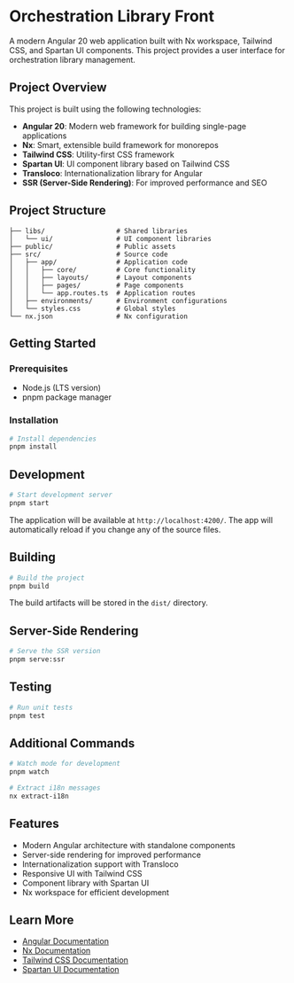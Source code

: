 # Orchestration Library Front

A modern Angular 20 web application built with Nx workspace, Tailwind CSS, and Spartan UI components. This project provides a user interface for orchestration library management.

## Project Overview

This project is built using the following technologies:

- **Angular 20**: Modern web framework for building single-page applications
- **Nx**: Smart, extensible build framework for monorepos
- **Tailwind CSS**: Utility-first CSS framework
- **Spartan UI**: UI component library based on Tailwind CSS
- **Transloco**: Internationalization library for Angular
- **SSR (Server-Side Rendering)**: For improved performance and SEO

## Project Structure

```
├── libs/                  # Shared libraries
│   └── ui/                # UI component libraries
├── public/                # Public assets
├── src/                   # Source code
│   ├── app/               # Application code
│   │   ├── core/          # Core functionality
│   │   ├── layouts/       # Layout components
│   │   ├── pages/         # Page components
│   │   └── app.routes.ts  # Application routes
│   ├── environments/      # Environment configurations
│   └── styles.css         # Global styles
└── nx.json                # Nx configuration
```

## Getting Started

### Prerequisites

- Node.js (LTS version)
- pnpm package manager

### Installation

```bash
# Install dependencies
pnpm install
```

## Development

```bash
# Start development server
pnpm start
```

The application will be available at `http://localhost:4200/`. The app will automatically reload if you change any of the source files.

## Building

```bash
# Build the project
pnpm build
```

The build artifacts will be stored in the `dist/` directory.

## Server-Side Rendering

```bash
# Serve the SSR version
pnpm serve:ssr
```

## Testing

```bash
# Run unit tests
pnpm test
```

## Additional Commands

```bash
# Watch mode for development
pnpm watch

# Extract i18n messages
nx extract-i18n
```

## Features

- Modern Angular architecture with standalone components
- Server-side rendering for improved performance
- Internationalization support with Transloco
- Responsive UI with Tailwind CSS
- Component library with Spartan UI
- Nx workspace for efficient development

## Learn More

- [Angular Documentation](https://angular.dev/)
- [Nx Documentation](https://nx.dev/)
- [Tailwind CSS Documentation](https://tailwindcss.com/docs)
- [Spartan UI Documentation](https://spartan.ng/)

